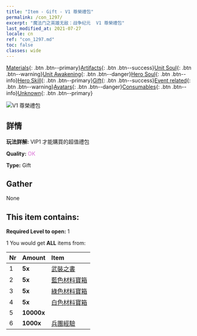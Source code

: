 ```yaml
---
title: "Item - Gift - V1 尊榮禮包"
permalink: /con_1297/
excerpt: "魔法门之英雄无敌：战争纪元  V1 尊榮禮包"
last_modified_at: 2021-07-27
locale: cn
ref: "con_1297.md"
toc: false
classes: wide
---
```

 [Materials](/ItemsCN/){: .btn .btn--primary}[Artifacts](/ItemsCN/Artifacts/){: .btn .btn--success}[Unit Soul](/ItemsCN/UnitSoul/){: .btn .btn--warning}[Unit Awakening](/ItemsCN/UnitAwakening/){: .btn .btn--danger}[Hero Soul](/ItemsCN/HeroSoul/){: .btn .btn--info}[Hero Skill](/ItemsCN/HeroSkill/){: .btn .btn--primary}[Gift](/ItemsCN/Gift/){: .btn .btn--success}[Event related](/ItemsCN/Events/){: .btn .btn--warning}[Avatars](/ItemsCN/Avatars/){: .btn .btn--danger}[Consumables](/ItemsCN/Consumables/){: .btn .btn--info}[Unknown](/ItemsCN/Unknown/){: .btn .btn--primary}

 ![V1 尊榮禮包](/images/t/i_905001.png)

## 詳情
 **玩法詳解:** VIP1 才能購買的超值禮包

 **Quality:** <span style="color: #DA70D6">OK</span>

 **Type:** Gift

## Gather

  None

## This item contains:

 **Required Level to open:** 1

 1 You would get **ALL** items  from:

  | Nr | Amount |     Item    |
  |:---|:-------|:------------|
  | 1 |  **5x** | [武裝之書](/cn/Items/mat_18/) |  | 
  | 2 |  **5x** | [藍色材料寶箱](/cn/Items/con_1256/) |  | 
  | 3 |  **5x** | [綠色材料寶箱](/cn/Items/con_1255/) |  | 
  | 4 |  **5x** | [白色材料寶箱](/cn/Items/con_1254/) |  | 
  | 5 |  **10000x** | <i class="fas fa-coins"/> |  | 
  | 6 |  **1000x** | [兵團經驗](/cn/Items/con_902/) |  | 
